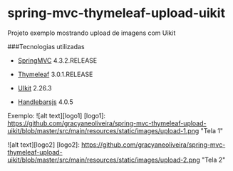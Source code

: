 # spring-mvc-thymeleaf-upload-uikit
Projeto exemplo mostrando upload de imagens com Uikit

###Tecnologias utilizadas
* [SpringMVC](https://spring.io/ "Spring") 4.3.2.RELEASE

* [Thymeleaf](http://www.thymeleaf.org/ "Thymeleaf") 3.0.1.RELEASE
 
* [UIkit](https://getuikit.com "UIkit") 2.26.3

* [Handlebarsjs](http://handlebarsjs.com/ "Handlebarsjs") 4.0.5


Exemplo: 
![alt text][logo1]
[logo1]: https://github.com/gracyaneoliveira/spring-mvc-thymeleaf-upload-uikit/blob/master/src/main/resources/static/images/upload-1.png "Tela 1"

![alt text][logo2]
[logo2]: https://github.com/gracyaneoliveira/spring-mvc-thymeleaf-upload-uikit/blob/master/src/main/resources/static/images/upload-2.png "Tela 2"